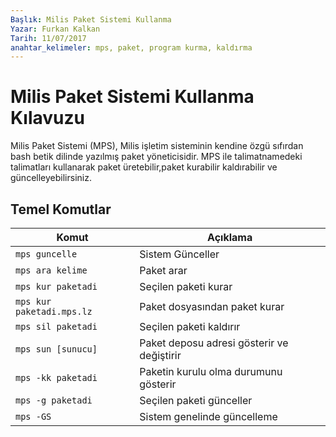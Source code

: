 ```yaml
---
Başlık: Milis Paket Sistemi Kullanma
Yazar: Furkan Kalkan
Tarih: 11/07/2017
anahtar_kelimeler: mps, paket, program kurma, kaldırma
---
```


# Milis Paket Sistemi Kullanma Kılavuzu
Milis Paket Sistemi (MPS), Milis işletim sisteminin kendine özgü sıfırdan bash betik dilinde yazılmış paket yöneticisidir. MPS ile talimatnamedeki talimatları kullanarak paket üretebilir,paket kurabilir kaldırabilir ve güncelleyebilirsiniz.


## Temel Komutlar

| Komut                     | Açıklama                                   |
|---------------------------|--------------------------------------------|
| `mps guncelle`            | Sistem Günceller                           |
| `mps ara kelime`          | Paket arar                                 |
| `mps kur paketadi`        | Seçilen paketi kurar                       |
| `mps kur paketadi.mps.lz` | Paket dosyasından paket kurar              |
| `mps sil paketadi`        | Seçilen paketi kaldırır                    |
| `mps sun [sunucu]`        | Paket deposu adresi gösterir ve değiştirir |
| `mps -kk paketadi`        | Paketin kurulu olma durumunu gösterir      |
| `mps -g paketadi`         | Seçilen paketi günceller                   |
| `mps -GS`                 | Sistem genelinde güncelleme                |

